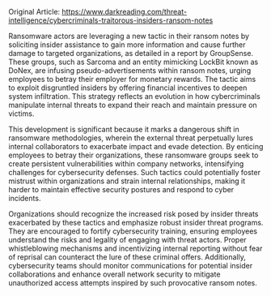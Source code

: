 Original Article: https://www.darkreading.com/threat-intelligence/cybercriminals-traitorous-insiders-ransom-notes

Ransomware actors are leveraging a new tactic in their ransom notes by soliciting insider assistance to gain more information and cause further damage to targeted organizations, as detailed in a report by GroupSense. These groups, such as Sarcoma and an entity mimicking LockBit known as DoNex, are infusing pseudo-advertisements within ransom notes, urging employees to betray their employer for monetary rewards. The tactic aims to exploit disgruntled insiders by offering financial incentives to deepen system infiltration. This strategy reflects an evolution in how cybercriminals manipulate internal threats to expand their reach and maintain pressure on victims.

This development is significant because it marks a dangerous shift in ransomware methodologies, wherein the external threat perpetually lures internal collaborators to exacerbate impact and evade detection. By enticing employees to betray their organizations, these ransomware groups seek to create persistent vulnerabilities within company networks, intensifying challenges for cybersecurity defenses. Such tactics could potentially foster mistrust within organizations and strain internal relationships, making it harder to maintain effective security postures and respond to cyber incidents.

Organizations should recognize the increased risk posed by insider threats exacerbated by these tactics and emphasize robust insider threat programs. They are encouraged to fortify cybersecurity training, ensuring employees understand the risks and legality of engaging with threat actors. Proper whistleblowing mechanisms and incentivizing internal reporting without fear of reprisal can counteract the lure of these criminal offers. Additionally, cybersecurity teams should monitor communications for potential insider collaborations and enhance overall network security to mitigate unauthorized access attempts inspired by such provocative ransom notes.